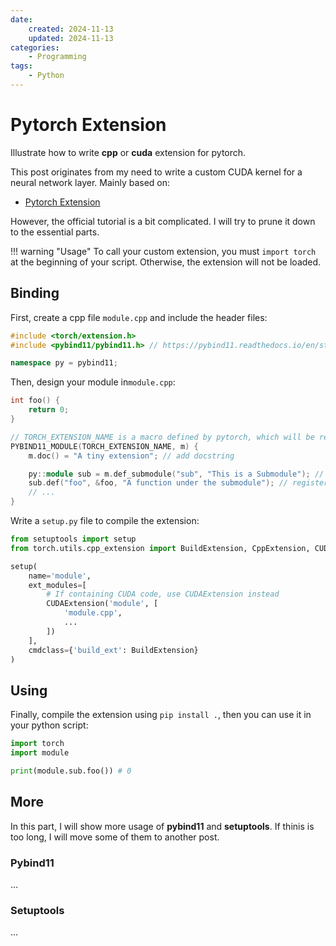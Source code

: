 ```yaml
---
date: 
    created: 2024-11-13
    updated: 2024-11-13
categories:
    - Programming
tags:
    - Python
---
```


# Pytorch Extension

Illustrate how to write __cpp__ or __cuda__ extension for pytorch.

<!-- more -->

This post originates from my need to write a custom CUDA kernel for a neural network layer. Mainly based on:
- [Pytorch Extension](https://pytorch.org/tutorials/advanced/cpp_extension.html)

However, the official tutorial is a bit complicated. I will try to prune it down to the essential parts.

!!! warning "Usage"
    To call your custom extension, you must `import torch` at the beginning of your script. Otherwise, the extension will not be loaded.

## Binding

First, create a cpp file `module.cpp` and include the header files:
```cpp
#include <torch/extension.h>
#include <pybind11/pybind11.h> // https://pybind11.readthedocs.io/en/stable/index.html

namespace py = pybind11;
```

Then, design your module in`module.cpp`:

```cpp
int foo() {
    return 0;
}

// TORCH_EXTENSION_NAME is a macro defined by pytorch, which will be replaced by the name of your extension.
PYBIND11_MODULE(TORCH_EXTENSION_NAME, m) {
	m.doc() = "A tiny extension"; // add docstring

	py::module sub = m.def_submodule("sub", "This is a Submodule"); // define a submodule
    sub.def("foo", &foo, "A function under the submodule"); // register the implementation &foo to sub.foo
    // ...
}
```

Write a `setup.py` file to compile the extension:

```py
from setuptools import setup
from torch.utils.cpp_extension import BuildExtension, CppExtension, CUDAExtension

setup(
    name='module',
    ext_modules=[
        # If containing CUDA code, use CUDAExtension instead
        CUDAExtension('module', [
            'module.cpp',
            ...
        ])
    ],
    cmdclass={'build_ext': BuildExtension}
)
```
## Using

Finally, compile the extension using `pip install .`, then you can use it in your python script:

```py
import torch
import module

print(module.sub.foo()) # 0
```

## More
In this part, I will show more usage of **pybind11** and **setuptools**.
If thinis is too long, I will move some of them to another post.

### Pybind11
...

### Setuptools
...
